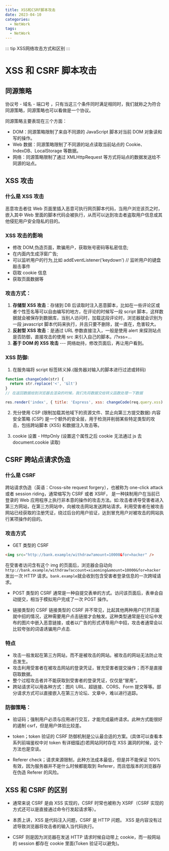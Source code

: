 ```yaml
---
title: XSS和CSRF脚本攻击
date: 2023-04-10
categories:
  - NetWork
tags:
  - NetWork
---
```


::: tip 
XSS网络攻击方式和区别
:::
# XSS 和 CSRF 脚本攻击

## 同源策略

协议号 - 域名 - 端口号 ，只有当这三个条件同时满足相同时，我们就称之为符合同源策略，同源策略也可以看做是一个协议。

同源策略主要表现在三个方面：

- DOM：同源策略限制了来自不同源的 JavaScript 脚本对当前 DOM 对象读和写的操作。
- Web 数据：同源策略限制了不同源的站点读取当前站点的 Cookie、IndexDB、LocalStorage 等数据。
- 网络：同源策略限制了通过 XMLHttpRequest 等方式将站点的数据发送给不同源的站点。

## XSS 攻击

### 什么是 XSS 攻击

恶意攻击者往 Web 页面里插入恶意可执行网页脚本代码，当用户浏览该页之时，嵌入其中 Web 里面的脚本代码会被执行，从而可以达到攻击者盗取用户信息或其他侵犯用户安全隐私的目的。

### XSS 攻击的影响

- 修改 DOM,伪造页面，欺骗用户，获取账号密码等私密信息;
- 在内面内生成浮窗广告;
- 可以监听用户的行为,比如 addEventListener('keydown') // 监听用户的键盘敲击事件
- 窃取 cookie 信息
- 获取页面数据等

### 攻击方式：

1. **存储型 XSS 攻击**：存储到 DB 后读取时注入恶意脚本，比如在一些评论区或者个性签名等可以自由编写的地方，在评论的时候写一段 script 脚本，这样数据就会被保存到数据库，当别人访问时，加载这段评论时，浏览器就会识别为一段 javascript 脚本代码来执行，并且只要不删除，就一直在，危害较大。
2. **反射型 XSS 攻击**：是通过 URL 参数直接注入，一般是使用 alert 来探测站点是否防御，直接攻击的使用 src 来引入自己的脚本。/?xss=<scirpt>...</script>
3. **基于 DOM 的 XSS 攻击** --- 网络劫持，修改页面后，再让用户看到。

### XSS 防御:

1. 在服务端将 script 标签转义掉.(服务器对输入的脚本进行过滤或转码)

```js
function changeCode(str) {
  return str.replace('<', '&lt')
}
// 在返回数据给到浏览器去渲染的时候，我们先将数据交给转义函数处理一下数据

res.render('index', { title: 'Express', xss: changeCode(req.query.xss) })
```

2. 充分使用 CSP (限制加载其他域下的资源文件、禁止向第三方提交数据)
   内容安全策略 (CSP) 是一个额外的安全层，用于检测并削弱某些特定类型的攻击，包括跨站脚本 (XSS) 和数据注入攻击等。

3. cookie 设置 - HttpOnly (设置这个属性之后 cookie 无法通过 js 去 document.cookie 读取)

## CSRF 跨站点请求伪造

### 什么是 CSRF

跨站请求伪造（英语：Cross-site request forgery），也被称为 one-click attack 或者 session riding，通常缩写为 CSRF 或者 XSRF， 是一种挟制用户在当前已登录的 Web 应用程序上执行非本意的操作的攻击方法。如:攻击者诱导受害者进入第三方网站，在第三方网站中，向被攻击网站发送跨站请求。利用受害者在被攻击网站已经获取的注册凭证，绕过后台的用户验证，达到冒充用户对被攻击的网站执行某项操作的目的。

### 攻击方式

- GET 类型的 CSRF

```html
<img src="http://bank.example/withdraw?amount=10000&for=hacker" />
```

在受害者访问含有这个 img 的页面后，浏览器会自动向`http://bank.example/withdraw?account=xiaoming&amount=10000&for=hacker`发出一次 HTTP 请求。`bank.example`就会收到包含受害者登录信息的一次跨域请求。

- POST 类型的 CSRF
  通常是一种自提交表单的方式。访问该页面后，表单会自动提交，相当于模拟用户完成了一次 POST 操作。

- 链接类型的 CSRF
  链接类型的 CSRF 并不常见，比起其他两种用户打开页面就中招的情况，这种需要用户点击链接才会触发。这种类型通常是在论坛中发布的图片中嵌入恶意链接，或者以广告的形式诱导用户中招，攻击者通常会以比较夸张的词语诱骗用户点击.

### 特点

- 攻击一般发起在第三方网站，而不是被攻击的网站。被攻击的网站无法防止攻击发生。
- 攻击利用受害者在被攻击网站的登录凭证，冒充受害者提交操作；而不是直接窃取数据。
- 整个过程攻击者并不能获取到受害者的登录凭证，仅仅是“冒用”。
- 跨站请求可以用各种方式：图片 URL、超链接、CORS、Form 提交等等。部分请求方式可以直接嵌入在第三方论坛、文章中，难以进行追踪。

### 防御策略：

- 验证码；强制用户必须与应用进行交互，才能完成最终请求。此种方式能很好的遏制 csrf，但是用户体验比较差。

- token；token 验证的 CSRF 防御机制是公认最合适的方案。(具体可以查看本系列前端鉴权中对 token 有详细描述)若网站同时存在 XSS 漏洞的时候，这个方法也是空谈。

- Referer check；请求来源限制，此种方法成本最低，但是并不能保证 100% 有效，因为服务器并不是什么时候都能取到 Referer，而且低版本的浏览器存在伪造 Referer 的风险。

## XSS 和 CSRF 的区别

- 通常来说 CSRF 是由 XSS 实现的，CSRF 时常也被称为 XSRF（CSRF 实现的方式还可以是直接通过命令行发起请求等）。

- 本质上讲，XSS 是代码注入问题，CSRF 是 HTTP 问题。 XSS 是内容没有过滤导致浏览器将攻击者的输入当代码执行。

- CSRF 则是因为浏览器在发送 HTTP 请求时候自动带上 cookie，而一般网站的 session 都存在 cookie 里面(Token 验证可以避免)。
